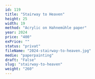 ```yaml
---
id: 119
title: "Stairway to Heaven"
height: 25
width: 19
method: "Acrylic on Hahnemühle paper"
year: 2024
price: "400"
exPrice: ""
status: "privat"
fileName: "2024-stairway-to-heaven.jpg"
medie: "paperpainting"
draft: "False"
slug: "stairway-to-heaven"
weight: "260"
---
```

